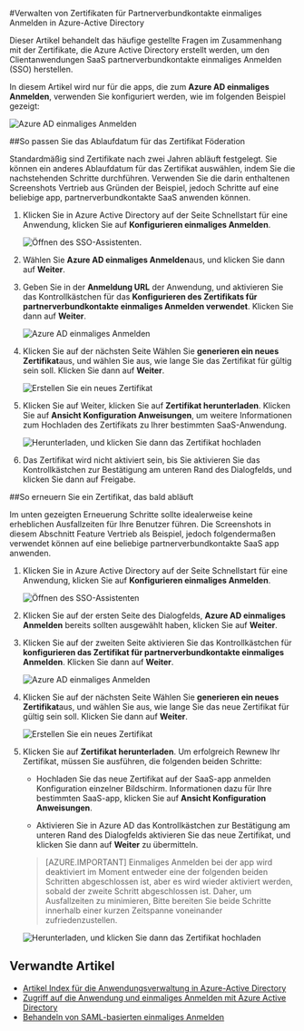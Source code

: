 <properties
    pageTitle="Zum Verwalten der Föderation Zertifikate in Azure AD | Microsoft Azure"
    description="Erfahren Sie, wie Sie das Ablaufdatum für Ihre Zertifikate Föderation anpassen und So erneuern Sie Zertifikate, die bald abläuft."
    services="active-directory"
    documentationCenter=""
    authors="asmalser-msft"
    manager="femila"
    editor=""/>

<tags
    ms.service="active-directory"
    ms.workload="identity"
    ms.tgt_pltfrm="na"
    ms.devlang="na"
    ms.topic="article"
    ms.date="02/09/2016"
    ms.author="asmalser-msft"/>

#<a name="managing-certificates-for-federated-single-sign-on-in-azure-active-directory"></a>Verwalten von Zertifikaten für Partnerverbundkontakte einmaliges Anmelden in Azure-Active Directory

Dieser Artikel behandelt das häufige gestellte Fragen im Zusammenhang mit der Zertifikate, die Azure Active Directory erstellt werden, um den Clientanwendungen SaaS partnerverbundkontakte einmaliges Anmelden (SSO) herstellen.

In diesem Artikel wird nur für die apps, die zum **Azure AD einmaliges Anmelden**, verwenden Sie konfiguriert werden, wie im folgenden Beispiel gezeigt:

![Azure AD einmaliges Anmelden](./media/active-directory-sso-certs/fed-sso.PNG)

##<a name="how-to-customize-the-expiration-date-for-your-federation-certificate"></a>So passen Sie das Ablaufdatum für das Zertifikat Föderation

Standardmäßig sind Zertifikate nach zwei Jahren abläuft festgelegt. Sie können ein anderes Ablaufdatum für das Zertifikat auswählen, indem Sie die nachstehenden Schritte durchführen. Verwenden Sie die darin enthaltenen Screenshots Vertrieb aus Gründen der Beispiel, jedoch Schritte auf eine beliebige app, partnerverbundkontakte SaaS anwenden können.

1. Klicken Sie in Azure Active Directory auf der Seite Schnellstart für eine Anwendung, klicken Sie auf **Konfigurieren einmaliges Anmelden**.

    ![Öffnen des SSO-Assistenten.](./media/active-directory-sso-certs/config-sso.png)

2. Wählen Sie **Azure AD einmaliges Anmelden**aus, und klicken Sie dann auf **Weiter**.

3. Geben Sie in der **Anmeldung URL** der Anwendung, und aktivieren Sie das Kontrollkästchen für das **Konfigurieren des Zertifikats für partnerverbundkontakte einmaliges Anmelden verwendet**. Klicken Sie dann auf **Weiter**.

    ![Azure AD einmaliges Anmelden](./media/active-directory-sso-certs/new-app-config-sso.PNG)

4. Klicken Sie auf der nächsten Seite Wählen Sie **generieren ein neues Zertifikat**aus, und wählen Sie aus, wie lange Sie das Zertifikat für gültig sein soll. Klicken Sie dann auf **Weiter**.

    ![Erstellen Sie ein neues Zertifikat](./media/active-directory-sso-certs/new-app-config-cert.PNG)

5. Klicken Sie auf Weiter, klicken Sie auf **Zertifikat herunterladen**. Klicken Sie auf **Ansicht Konfiguration Anweisungen**, um weitere Informationen zum Hochladen des Zertifikats zu Ihrer bestimmten SaaS-Anwendung.

    ![Herunterladen, und klicken Sie dann das Zertifikat hochladen](./media/active-directory-sso-certs/new-app-config-app.PNG)

6. Das Zertifikat wird nicht aktiviert sein, bis Sie aktivieren Sie das Kontrollkästchen zur Bestätigung am unteren Rand des Dialogfelds, und klicken Sie dann auf Freigabe.

##<a name="how-to-renew-a-certificate-that-will-soon-expire"></a>So erneuern Sie ein Zertifikat, das bald abläuft

Im unten gezeigten Erneuerung Schritte sollte idealerweise keine erheblichen Ausfallzeiten für Ihre Benutzer führen. Die Screenshots in diesem Abschnitt Feature Vertrieb als Beispiel, jedoch folgendermaßen verwendet können auf eine beliebige partnerverbundkontakte SaaS app anwenden.

1. Klicken Sie in Azure Active Directory auf der Seite Schnellstart für eine Anwendung, klicken Sie auf **Konfigurieren einmaliges Anmelden**.

    ![Öffnen des SSO-Assistenten](./media/active-directory-sso-certs/renew-sso-button.PNG)

2. Klicken Sie auf der ersten Seite des Dialogfelds, **Azure AD einmaliges Anmelden** bereits sollten ausgewählt haben, klicken Sie auf **Weiter**.

3. Klicken Sie auf der zweiten Seite aktivieren Sie das Kontrollkästchen für **konfigurieren das Zertifikat für partnerverbundkontakte einmaliges Anmelden**. Klicken Sie dann auf **Weiter**.

    ![Azure AD einmaliges Anmelden](./media/active-directory-sso-certs/renew-config-sso.PNG)

4. Klicken Sie auf der nächsten Seite Wählen Sie **generieren ein neues Zertifikat**aus, und wählen Sie aus, wie lange Sie das neue Zertifikat für gültig sein soll. Klicken Sie dann auf **Weiter**.

    ![Erstellen Sie ein neues Zertifikat](./media/active-directory-sso-certs/new-app-config-cert.PNG)

5. Klicken Sie auf **Zertifikat herunterladen**. Um erfolgreich Rewnew Ihr Zertifikat, müssen Sie ausführen, die folgenden beiden Schritte:

    - Hochladen Sie das neue Zertifikat auf der SaaS-app anmelden Konfiguration einzelner Bildschirm. Informationen dazu für Ihre bestimmten SaaS-app, klicken Sie auf **Ansicht Konfiguration Anweisungen**.

    - Aktivieren Sie in Azure AD das Kontrollkästchen zur Bestätigung am unteren Rand des Dialogfelds aktivieren Sie das neue Zertifikat, und klicken Sie dann auf **Weiter** zu übermitteln.

    > [AZURE.IMPORTANT] Einmaliges Anmelden bei der app wird deaktiviert im Moment entweder eine der folgenden beiden Schritten abgeschlossen ist, aber es wird wieder aktiviert werden, sobald der zweite Schritt abgeschlossen ist. Daher, um Ausfallzeiten zu minimieren, Bitte bereiten Sie beide Schritte innerhalb einer kurzen Zeitspanne voneinander zufriedenzustellen.

    ![Herunterladen, und klicken Sie dann das Zertifikat hochladen](./media/active-directory-sso-certs/renew-config-app.PNG)

## <a name="related-articles"></a>Verwandte Artikel

- [Artikel Index für die Anwendungsverwaltung in Azure-Active Directory](active-directory-apps-index.md)
- [Zugriff auf die Anwendung und einmaliges Anmelden mit Azure Active Directory](active-directory-appssoaccess-whatis.md)
- [Behandeln von SAML-basierten einmaliges Anmelden](active-directory-saml-debugging.md)
